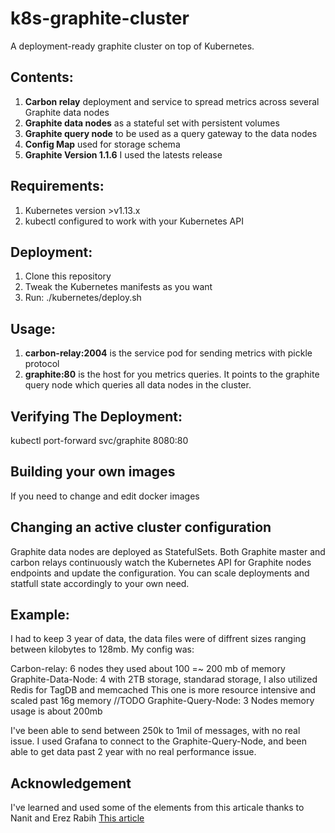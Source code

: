 # k8s-graphite-cluster

A deployment-ready graphite cluster on top of Kubernetes.

## Contents:
1. **Carbon relay** deployment and service to spread metrics across several Graphite data nodes
2. **Graphite data nodes** as a stateful set with persistent volumes
3. **Graphite query node** to be used as a query gateway to the data nodes
5. **Config Map** used for storage schema 
4. **Graphite Version 1.1.6** I used the latests release

## Requirements:
1. Kubernetes version >v1.13.x
2. kubectl configured to work with your Kubernetes API

## Deployment:
1. Clone this repository
2. Tweak the Kubernetes manifests as you want
3. Run: ./kubernetes/deploy.sh

## Usage:

1. **carbon-relay:2004** is the service pod for sending metrics with pickle protocol
2. **graphite:80** is the host for you metrics queries. It points to the graphite query node which queries all data nodes in the cluster.


## Verifying The Deployment:

kubectl port-forward svc/graphite 8080:80


## Building your own images
If you need to change and edit docker images

## Changing an active cluster configuration

Graphite data nodes are deployed as StatefulSets.
Both Graphite master and carbon relays continuously watch the Kubernetes API for Graphite nodes endpoints and update the configuration.
You can scale deployments and statfull state accordingly to your own need.

## Example:

I had to keep 3 year of data, the data files were of diffrent sizes ranging between kilobytes to 128mb.
My config was: 

Carbon-relay: 6 nodes they used about 100 =~ 200 mb of memory 
Graphite-Data-Node: 4 with 2TB storage, standarad storage, I also utilized Redis for TagDB and memcached
This one is more resource intensive and scaled past 16g memory //TODO 
Graphite-Query-Node: 3 Nodes memory usage is about 200mb

I've been able to send between 250k to 1mil of messages, with no real issue. 
I used Grafana to connect to the Graphite-Query-Node, and been able to get data past 2 year with no real performance issue.

## Acknowledgement

I've learned and used some of the elements from this articale thanks to Nanit and Erez Rabih [This article](https://engineering.nanit.com/creating-a-graphite-cluster-on-kubernetes-6b402a8a7438)